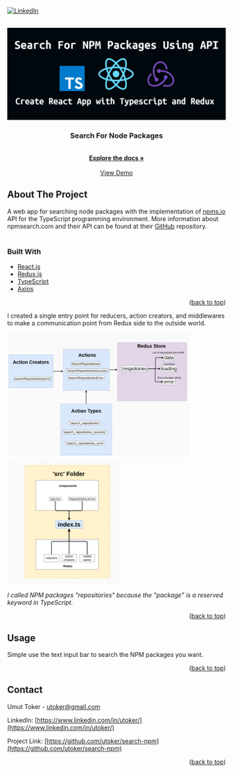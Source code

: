 <div id="top"></div>

<!-- [![MIT License][license-shield]][license-url] -->

[![LinkedIn][linkedin-shield]](https://www.linkedin.com/in/utoker/)

<!-- PROJECT LOGO -->
<br />
<div align="center">
  <a href="https://github.com/utoker/search-npm">
    <img src="src/images/logo.png" alt="Logo">
  </a>

<h3 align="center">Search For Node Packages </h3>
    <br />
    <a href="https://github.com/utoker/search-npm/tree/main/src"><strong>Explore the docs »</strong></a>
    <br />
    <br />
    <a href="https://utoker.github.io/search-npm/">View Demo</a>
</div>

## About The Project

A web app for searching node packages with the implementation of [npms.io](https://npms.io/) API for the TypeScript programming environment. More information about npmsearch.com and their API can be found at their [GitHub](https://github.com/npms-io) repository.
<br />
<br />

### Built With

- [React.js](https://reactjs.org/)
- [Redux.js](https://redux.js.org/)
- [TypeScript](https://www.typescriptlang.org/)
- [Axios](https://axios-http.com/)
<p align="right">(<a href="#top">back to top</a>)</p>
<p>
I created a single entry point for reducers, action creators, and middlewares to make a communication point from Redux side to the outside world.
<p/>
<div> 
<img src="src/images/screenshot.png" alt="diagram" width='420' heigh='262' > 
<img src="src/images/screenshot2.png" alt="diagram2" width='262' heigh='262'>

_I called NPM packages "repositories" because the "package" is a reserved keyword in TypeScript._

<div/>

<!-- [![Product Name Screen Shot][product-screenshot]](https://example.com)-->

<p align="right">(<a href="#top">back to top</a>)</p>

<!-- GETTING STARTED -->

## Usage

Simple use the text input bar to search the NPM packages you want.

<p align="right">(<a href="#top">back to top</a>)</p>

## Contact

Umut Toker - utoker@gmail.com

LinkedIn: [https://www.linkedin.com/in/utoker/](https://www.linkedin.com/in/utoker/)

Project Link: [https://github.com/utoker/search-npm](https://github.com/utoker/search-npm)

<p align="right">(<a href="#top">back to top</a>)</p>

<!-- MARKDOWN LINKS & IMAGES -->
<!-- https://www.markdownguide.org/basic-syntax/#reference-style-links -->

[stars-shield]: https://img.shields.io/github/stars/github_username/repo_name.svg?style=for-the-badge
[stars-url]: https://github.com/github_username/repo_name/stargazers
[issues-shield]: https://img.shields.io/github/issues/github_username/repo_name.svg?style=for-the-badge
[issues-url]: https://github.com/github_username/repo_name/issues
[license-shield]: https://img.shields.io/github/license/github_username/repo_name.svg?style=for-the-badge
[license-url]: https://github.com/github_username/repo_name/blob/master/LICENSE.txt
[linkedin-shield]: https://img.shields.io/badge/-LinkedIn-black.svg?style=for-the-badge&logo=linkedin&colorB=555
[linkedin-url]: https://linkedin.com/in/linkedin_username
[product-screenshot]: images/screenshot.png
